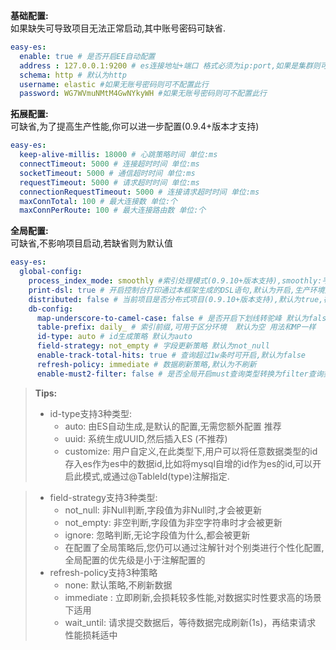 **基础配置:**<br />如果缺失可导致项目无法正常启动,其中账号密码可缺省.
```yaml
easy-es:
  enable: true # 是否开启EE自动配置
  address : 127.0.0.1:9200 # es连接地址+端口 格式必须为ip:port,如果是集群则可用逗号隔开
  schema: http # 默认为http
  username: elastic #如果无账号密码则可不配置此行
  password: WG7WVmuNMtM4GwNYkyWH #如果无账号密码则可不配置此行
```
**拓展配置:**<br />可缺省,为了提高生产性能,你可以进一步配置(0.9.4+版本才支持)
```yaml
easy-es:
  keep-alive-millis: 18000 # 心跳策略时间 单位:ms
  connectTimeout: 5000 # 连接超时时间 单位:ms
  socketTimeout: 5000 # 通信超时时间 单位:ms
  requestTimeout: 5000 # 请求超时时间 单位:ms
  connectionRequestTimeout: 5000 # 连接请求超时时间 单位:ms
  maxConnTotal: 100 # 最大连接数 单位:个
  maxConnPerRoute: 100 # 最大连接路由数 单位:个
```
**全局配置:**<br />可缺省,不影响项目启动,若缺省则为默认值
```yaml
easy-es:
  global-config:
    process_index_mode: smoothly #索引处理模式(0.9.10+版本支持),smoothly:平滑模式,默认开启此模式, not_smoothly:非平滑模式, manual:手动模式
    print-dsl: true # 开启控制台打印通过本框架生成的DSL语句,默认为开启,生产环境建议关闭(0.9.7+版本支持)
    distributed: false # 当前项目是否分布式项目(0.9.10+版本支持),默认为true,在非手动托管索引模式下,若为分布式项目则会获取分布式锁,非分布式项目只需synchronized锁.
    db-config:
      map-underscore-to-camel-case: false # 是否开启下划线转驼峰 默认为false(0.9.8+版本支持)
      table-prefix: daily_ # 索引前缀,可用于区分环境  默认为空 用法和MP一样
      id-type: auto # id生成策略 默认为auto 
      field-strategy: not_empty # 字段更新策略 默认为not_null
      enable-track-total-hits: true # 查询超过1w条时可开启,默认为false
      refresh-policy: immediate # 数据刷新策略,默认为不刷新
      enable-must2-filter: false # 是否全局开启must查询类型转换为filter查询类型 默认为false不转换 

```
> **Tips:**
> - id-type支持3种类型:
>     - auto: 由ES自动生成,是默认的配置,无需您额外配置 推荐
>     - uuid: 系统生成UUID,然后插入ES (不推荐)
>     - customize: 用户自定义,在此类型下,用户可以将任意数据类型的id存入es作为es中的数据id,比如将mysql自增的id作为es的id,可以开启此模式,或通过@TableId(type)注解指定.

> - field-strategy支持3种类型:
>     - not_null: 非Null判断,字段值为非Null时,才会被更新
>     - not_empty: 非空判断,字段值为非空字符串时才会被更新
>     - ignore: 忽略判断,无论字段值为什么,都会被更新
>     - 在配置了全局策略后,您仍可以通过注解针对个别类进行个性化配置,全局配置的优先级是小于注解配置的
> - refresh-policy支持3种策略
>     - none: 默认策略,不刷新数据
>     - immediate : 立即刷新,会损耗较多性能,对数据实时性要求高的场景下适用
>     - wait_until: 请求提交数据后，等待数据完成刷新(1s)，再结束请求 性能损耗适中
